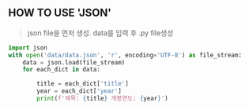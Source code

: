 ## HOW TO USE 'JSON'

> json file을 먼저 생성. data를 입력 후 .py file생성

```python
import json
with open('data/data.json', 'r', encoding='UTF-8') as file_stream: 
    data = json.load(file_stream)
    for each_dict in data:

        title = each_dict['title']
        year = each_dict['year']
        print(f'제목: {title} 개봉연도: {year}')
```

